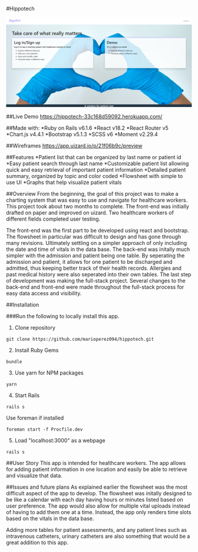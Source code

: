 #Hippotech

![Screenshot of hippotech landing page](/app/assets/images/Hippotech%20Screenshot.PNG)

##Live Demo
https://hippotech-33c168d59092.herokuapp.com/

##Made with: 
*Ruby on Rails v6.1.6
*React v18.2
*React Router v5
*Chart.js v4.4.1
*Bootstrap v5.1.3
*SCSS v6
*Moment v2.29.4

##Wireframes
https://app.uizard.io/p/21f06b9c/preview

##Features
*Patient list that can be organized by last name or patient id
*Easy patient search through last name
*Customizable patient list allowing quick and easy retrieval of important patient information
*Detailed patient summary, organized by topic and color coded
*Flowsheet with simple to use UI
*Graphs that help visualize patient vitals

##Overview
From the beginning, the goal of this project was to make a charting system that was easy to use and navigate for healthcare workers. This project took about two months to complete. The front-end was initially drafted on paper and improved on uizard. Two healthcare workers of different fields completed user testing. 

The front-end was the first part to be developed using react and bootstrap. The flowsheet in particular was difficult to design and has gone through many revisions. Ultimately settling on a simpler approach of only including the date and time of vitals in the data base. The back-end was initally much simpler with the admission and patient being one table. By seperating the admission and patient, it allows for one patient to be discharged and admitted, thus keeping better track of their health records. Allergies and past medical history were also seperated into their own tables. The last step of development was making the full-stack project. Several changes to the back-end and front-end were made throughout the full-stack process for easy data access and visibility. 

##Installation

###Run the following to locally install this app.

1. Clone repository 

```
git clone https://github.com/marioperez094/hippotech.git
```

2. Install Ruby Gems

```
bundle
```


3. Use yarn for NPM packages

```
yarn
```

4. Start Rails

```
rails s
```

Use foreman if installed

```
foreman start -f Procfile.dev
```

5. Load "localhost:3000" as a webpage

```
rails s
```

##User Story
This app is intended for healthcare workers. The app allows for adding patient information in one location and easily be able to retrieve and visualize that data.

##Issues and future plans
As explained earlier the flowsheet was the most difficult aspect of the app to develop. The flowsheet was initally designed to be like a calendar with each day having hours or minutes listed based on user preference. The app would also allow for multiple vital uploads instead of having to add them one at a time. Instead, the app only renders time slots based on the vitals in the data base. 

Adding more tables for patient assessments, and any patient lines such as intravenous catheters, urinary catheters are also something that would be a great addition to this app. 